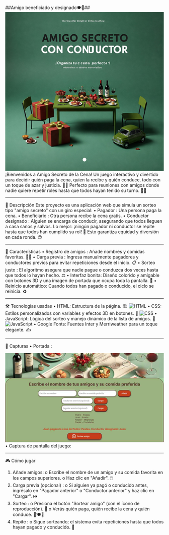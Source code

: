 ##Amigo beneficiado y designado🍽️🎁##
![Carátula del juego](README.img/caratula.jpg)
¡Bienvenidos a Amigo Secreto de la Cena! Un juego interactivo y divertido para decidir quién paga la cena, quien la recibe y quién conduce, todo con un toque de azar y justicia. 🎲✨ Perfecto para reuniones con amigos donde nadie quiere repetir roles hasta que todos hayan tenido su turno. 🚗💸
________________________________________
📖 Descripción
Este proyecto es una aplicación web que simula un sorteo tipo "amigo secreto" con un giro especial:
•	Pagador : Una persona paga la cena.
•	Beneficiario : Otra persona recibe la cena gratis.
•	Conductor designado : Alguien se encarga de conducir, asegurando que todos lleguen a casa sanos y salvos.
Lo mejor: ¡ningún pagador ni conductor se repite hasta que todos han cumplido su rol! 🔄 Esto garantiza equidad y diversión en cada ronda. 😊
________________________________________
🌟 Características
•	Registro de amigos : Añade nombres y comidas favoritas. 🍕🍔
•	Carga previa : Ingresa manualmente pagadores y conductores previos para evitar repeticiones desde el inicio. 📋
•	Sorteo justo : El algoritmo asegura que nadie pague o conduzca dos veces hasta que todos lo hayan hecho. ⚖️
•	Interfaz bonita: Diseño colorido y amigable con botones 3D y una imagen de portada que ocupa toda la pantalla. 🎨
•	Reinicio automático: Cuando todos han pagado o conducido, el ciclo se reinicia. ♻️
________________________________________
🛠️ Tecnologías usadas
•	HTML: Estructura de la página. 🏗️
![HTML](https://img.shields.io/badge/HTML-5-orange)
•	CSS: Estilos personalizados con variables y efectos 3D en botones. 🎨
![CSS](https://img.shields.io/badge/CSS-3-blue)
•	JavaScript: Lógica del sorteo y manejo dinámico de la lista de amigos. 🧠
![JavaScript](https://img.shields.io/badge/JavaScript-ES6-yellow)
•	Google Fonts: Fuentes Inter y Merriweather para un toque elegante. ✍️
________________________________________
📸 Capturas
•	Portada : 
 
![Capturadel juego](README.img/captura.jpg)
•	Captura de pantalla del juego: 
 
________________________________________
🎮 Cómo jugar
1.	Añade amigos: 
o	Escribe el nombre de un amigo y su comida favorita en los campos superiores.
o	Haz clic en "Añadir". 🖱️
2.	Carga previa (opcional) : 
o	Si alguien ya pagó o conducido antes, ingrésalo en "Pagador anterior" o "Conductor anterior" y haz clic en "Cargar". ⏮️
3.	Sorteo : 
o	Presiona el botón "Sortear amigo" (con el ícono de reproducción). 🎲
o	Verás quién paga, quién recibe la cena y quién conduce. 🚗🍽️💸
4.	Repite : 
o	Sigue sorteando; el sistema evita repeticiones hasta que todos hayan pagado y conducido. 🔄
